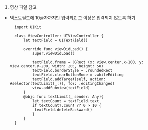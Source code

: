 1. 영상 파일 참고

* 텍스트필드에 10글자까지만 입력되고 그 이상은 입력되지 않도록 하기



		import UIKit
		
		class ViewController: UIViewController {
		    let textField = UITextField()
		
		    override func viewDidLoad() {
		        super.viewDidLoad()
		        
		        textField.frame = CGRect (x: view.center.x-100, y: view.center.y-200, width: 200, height: 50)
		        textField.borderStyle = .roundedRect
		        textField.clearButtonMode = .whileEditing
		        textField.addTarget(self, action: #selector(textLimit(_:)), for: .editingChanged)
		        view.addSubview(textField)
		    }
		    @objc func textLimit(_ sender: Any){
		        let textCount = textField.text
		        if textCount?.count ?? 0 > 10 {
		         textField.deleteBackward()
		        }
		    }
		}